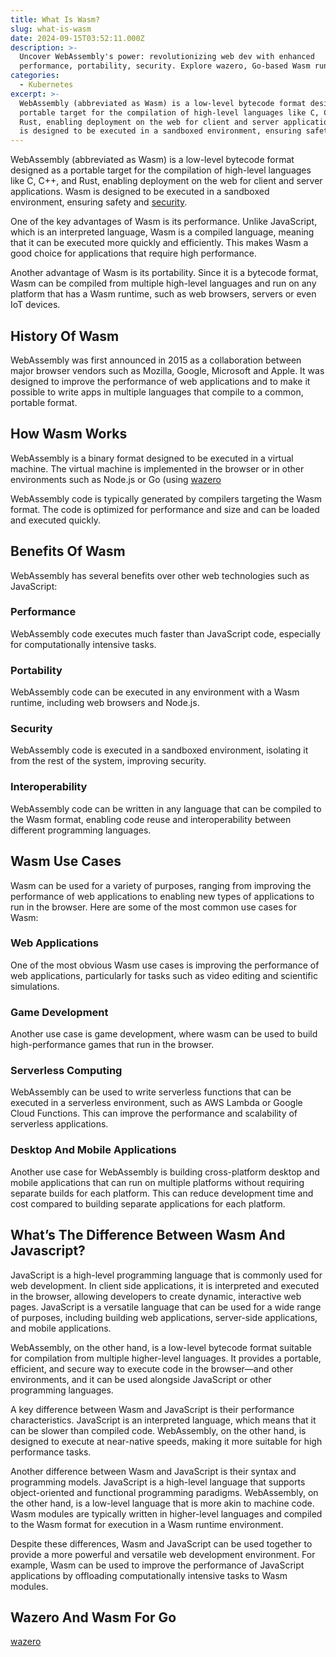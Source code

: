 ```yaml
---
title: What Is Wasm?
slug: what-is-wasm
date: 2024-09-15T03:52:11.000Z
description: >-
  Uncover WebAssembly's power: revolutionizing web dev with enhanced
  performance, portability, security. Explore wazero, Go-based Wasm runtime.
categories:
  - Kubernetes
excerpt: >-
  WebAssembly (abbreviated as Wasm) is a low-level bytecode format designed as a
  portable target for the compilation of high-level languages like C, C++, and
  Rust, enabling deployment on the web for client and server applications. Wasm
  is designed to be executed in a sandboxed environment, ensuring safety and.
---
```


WebAssembly (abbreviated as Wasm) is a low-level bytecode format designed as a portable target for the compilation of high-level languages like C, C++, and Rust, enabling deployment on the web for client and server applications. Wasm is designed to be executed in a sandboxed environment, ensuring safety and [security](/learn/kubernetes-security-best-practices).

One of the key advantages of Wasm is its performance. Unlike JavaScript, which is an interpreted language, Wasm is a compiled language, meaning that it can be executed more quickly and efficiently. This makes Wasm a good choice for applications that require high performance.

Another advantage of Wasm is its portability. Since it is a bytecode format, Wasm can be compiled from multiple high-level languages and run on any platform that has a Wasm runtime, such as web browsers, servers or even IoT devices.

## History Of Wasm

WebAssembly was first announced in 2015 as a collaboration between major browser vendors such as Mozilla, Google, Microsoft and Apple. It was designed to improve the performance of web applications and to make it possible to write apps in multiple languages that compile to a common, portable format.

## How Wasm Works

WebAssembly is a binary format designed to be executed in a virtual machine. The virtual machine is implemented in the browser or in other environments such as Node.js or Go (using [wazero](/external-link/)

WebAssembly code is typically generated by compilers targeting the Wasm format. The code is optimized for performance and size and can be loaded and executed quickly.

## Benefits Of Wasm

WebAssembly has several benefits over other web technologies such as JavaScript:

### Performance

WebAssembly code executes much faster than JavaScript code, especially for computationally intensive tasks.

### Portability

WebAssembly code can be executed in any environment with a Wasm runtime, including web browsers and Node.js.

### Security

WebAssembly code is executed in a sandboxed environment, isolating it from the rest of the system, improving security.

### Interoperability

WebAssembly code can be written in any language that can be compiled to the Wasm format, enabling code reuse and interoperability between different programming languages.

## Wasm Use Cases

Wasm can be used for a variety of purposes, ranging from improving the performance of web applications to enabling new types of applications to run in the browser. Here are some of the most common use cases for Wasm:

### Web Applications

One of the most obvious Wasm use cases is improving the performance of web applications, particularly for tasks such as video editing and scientific simulations.

### Game Development

Another use case is game development, where wasm can be used to build high-performance games that run in the browser.

### Serverless Computing 

WebAssembly can be used to write serverless functions that can be executed in a serverless environment, such as AWS Lambda or Google Cloud Functions. This can improve the performance and scalability of serverless applications.

### Desktop And Mobile Applications

Another use case for WebAssembly is building cross-platform desktop and mobile applications that can run on multiple platforms without requiring separate builds for each platform. This can reduce development time and cost compared to building separate applications for each platform.

## What’s The Difference Between Wasm And Javascript?

JavaScript is a high-level programming language that is commonly used for web development. In client side applications, it is interpreted and executed in the browser, allowing developers to create dynamic, interactive web pages. JavaScript is a versatile language that can be used for a wide range of purposes, including building web applications, server-side applications, and mobile applications.

WebAssembly, on the other hand, is a low-level bytecode format suitable for compilation from multiple higher-level languages. It provides a portable, efficient, and secure way to execute code in the browser—and other environments, and it can be used alongside JavaScript or other programming languages.

A key difference between Wasm and JavaScript is their performance characteristics. JavaScript is an interpreted language, which means that it can be slower than compiled code. WebAssembly, on the other hand, is designed to execute at near-native speeds, making it more suitable for high performance tasks.

Another difference between Wasm and JavaScript is their syntax and programming models. JavaScript is a high-level language that supports object-oriented and functional programming paradigms. WebAssembly, on the other hand, is a low-level language that is more akin to machine code. Wasm modules are typically written in higher-level languages and compiled to the Wasm format for execution in a Wasm runtime environment.

Despite these differences, Wasm and JavaScript can be used together to provide a more powerful and versatile web development environment. For example, Wasm can be used to improve the performance of JavaScript applications by offloading computationally intensive tasks to Wasm modules.

## Wazero And Wasm For Go

[wazero](/external-link/)
